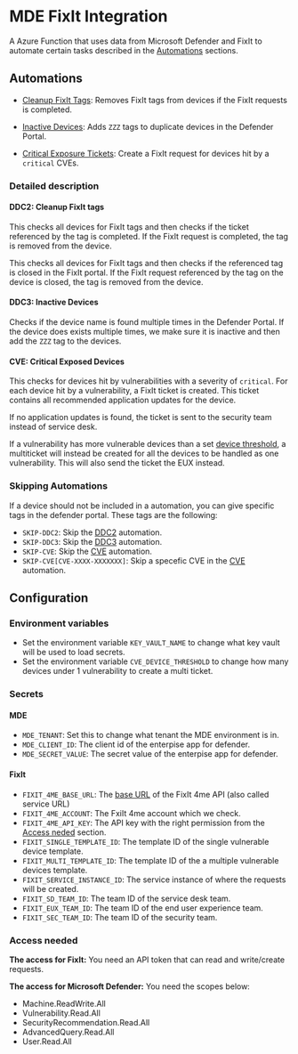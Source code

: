 # MDE FixIt Integration

A Azure Function that uses data from Microsoft Defender and FixIt to automate certain tasks described in the [Automations](#automations) sections.

## Automations

- [Cleanup FixIt Tags](#ddc2-cleanup-fixit-tags): Removes FixIt tags from devices if the FixIt requests is completed.

- [Inactive Devices](#ddc3-inactive-devices): Adds `ZZZ` tags to duplicate devices in the Defender Portal.

- [Critical Exposure Tickets](#cve-critical-exposed-devices): Create a FixIt request for devices hit by a `critical` CVEs.

### Detailed description

#### DDC2: Cleanup FixIt tags

This checks all devices for FixIt tags and then checks if the ticket referenced by the tag is completed. If the FixIt request is completed, the tag is removed from the device.

This checks all devices for FixIt tags and then checks if the referenced tag is closed in the FixIt portal. If the FixIt request referenced by the tag on the device is closed, the tag is removed from the device.

#### DDC3: Inactive Devices

Checks if the device name is found multiple times in the Defender Portal. If the device does exists multiple times, we make sure it is inactive and then add the `ZZZ` tag to the devices.

#### CVE: Critical Exposed Devices

This checks for devices hit by vulnerabilities with a severity of `critical`. For each device hit by a vulnerability, a FixIt ticket is created. This ticket contains all recommended application updates for the device.

If no application updates is found, the ticket is sent to the security team instead of service desk.

If a vulnerability has more vulnerable devices than a set [device threshold](#environment-variables), a multiticket will instead be created for all the devices to be handled as one vulnerability. This will also send the ticket the EUX instead.

### Skipping Automations

If a device should not be included in a automation, you can give specific tags in the defender portal. These tags are the following:

- `SKIP-DDC2`: Skip the [DDC2](#ddc2-cleanup-fixit-tags) automation.
- `SKIP-DDC3`: Skip the [DDC3](#ddc3-inactive-devices) automation.
- `SKIP-CVE`: Skip the [CVE](#cve-critical-exposed-devices) automation.
- `SKIP-CVE[CVE-XXXX-XXXXXXX]`: Skip a specefic CVE in the [CVE](#cve-critical-exposed-devices) automation.

## Configuration

### Environment variables

- Set the environment variable `KEY_VAULT_NAME` to change what key vault will be used to load secrets.
- Set the environment variable `CVE_DEVICE_THRESHOLD` to change how many devices under 1 vulnerability to create a multi ticket.

### Secrets

#### MDE

- `MDE_TENANT`: Set this to change what tenant the MDE environment is in.
- `MDE_CLIENT_ID`: The client id of the enterpise app for defender.
- `MDE_SECRET_VALUE`: The secret value of the enterpise app for defender.

#### FixIt

- `FIXIT_4ME_BASE_URL`: The [base URL](https://developer.4me.com/v1/) of the FixIt 4me API (also called service URL)
- `FIXIT_4ME_ACCOUNT`: The FxiIt 4me account which we check.
- `FIXIT_4ME_API_KEY`: The API key with the right permission from the [Access neded](#access-needed) section.
- `FIXIT_SINGLE_TEMPLATE_ID`: The template ID of the single vulnerable device template.
- `FIXIT_MULTI_TEMPLATE_ID`: The template ID of the a multiple vulnerable devices template.
- `FIXIT_SERVICE_INSTANCE_ID`: The service instance of where the requests will be created.
- `FIXIT_SD_TEAM_ID`: The team ID of the service desk team.
- `FIXIT_EUX_TEAM_ID`: The team ID of the end user experience team.
- `FIXIT_SEC_TEAM_ID`: The team ID of the security team.

### Access needed

**The access for FixIt:** You need an API token that can read and write/create requests.

**The access for Microsoft Defender:** You need the scopes below:

- Machine.ReadWrite.All
- Vulnerability.Read.All
- SecurityRecommendation.Read.All
- AdvancedQuery.Read.All
- User.Read.All
